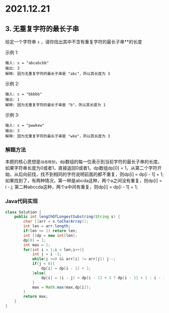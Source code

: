 # 2021.12.21

## 3. 无重复字符的最长子串

给定一个字符串 `s` ，请你找出其中不含有重复字符的最长子串**的长度

示例 1:

```
输入: s = "abcabcbb"
输出: 3 
解释: 因为无重复字符的最长子串是 "abc"，所以其长度为 3
```

示例 2:

```
输入: s = "bbbbb"
输出: 1
解释: 因为无重复字符的最长子串是 "b"，所以其长度为 1
```

示例 3:

```
输入: s = "pwwkew"
输出: 3
解释: 因为无重复字符的最长子串是 "wke"，所以其长度为 3
```

### 解题方法

本题的核心思想是`动态规划`，dp数组的每一位表示到当前字符的最长子串的长度。如果字符串长度为0或者1，直接返回0或者1。dp数组dp[0] = 1，从第二个字符开始，从后向前找，找不到相同的字符说明前面的都不重复，则dp[i] = dp[i - 1] + 1; 如果找到了，有两种情况，第一种是abcda这种，两个a之间没有重复，则dp[i] = i - j; 第二种abccda这种，两个a中间有重复，则dp[i] = dp[i - 1] + 1;

### Java代码实现

```java
class Solution {
    public int lengthOfLongestSubstring(String s) {
        char []arr = s.toCharArray();
        int len = arr.length;
        if(len <= 1) return len;
        int []dp = new int[len];
        dp[0] = 1;
        int max = 1;
        for(int i = 1;i < len;i++){
            int j = i -1;
            while(j >=0 && arr[i] != arr[j]) j--;
            if(j < 0){
                dp[i] = dp[i - 1] + 1;
            }else{
                dp[i] = (i - j) > dp[i - 1] + 1 ? dp[i - 1] + 1 : i - j;
            }
            max = Math.max(max,dp[i]);
        } 
        return max;
    }
}
```

